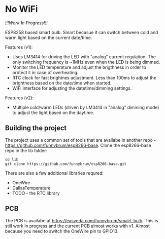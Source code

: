 # No WiFi

*!!!Work In Progress!!!*

ESP8258 based smart bulb. Smart becasue it can switch between cold and warm light based on the current date/time.

Features (v1):
 * Uses LM3414 for driving the LED with "analog" current regulation. The only switching frequency is ~1MHz even when the LED is being dimmed.
 * Monitor the LED temperature and adjust the brigthness in order to protect it in case of overheating.
 * RTC clock for fast brightnes adjustment. Less than 100ms to adjust the brightness based on the date/time when started.
 * WiFi interface for adjusting the datetime/dimming settings.

Features (v2):
 * Multiple cold/warm LEDs (driven by LM3414 in "analog" dimming mode) to adjust the light based on the daytime. 


## Building the project

The project uses a common set of tools that are availabe in another repo - https://github.com/funnybrum/esp8266-base. Clone the esp8266-base repo in the lib folder:

```
cd lib
git clone https://github.com/funnybrum/esp8266-base.git
```

There are also a few additional libraries requred:
 * OneWire
 * DallasTemperature
 * TODO - the RTC library

## PCB

The PCB is availabe at https://easyeda.com/funnybrum/smalrt-bulb. This is still work in progress and the current PCB almost works with v1. Almost because you need to switch the OneWire pin to GPIO13.
